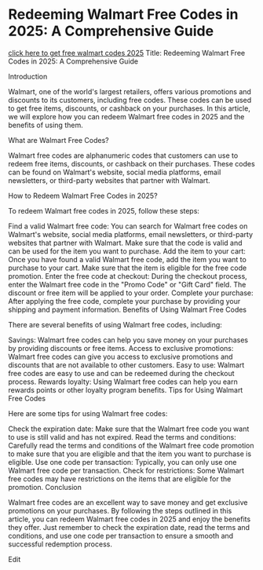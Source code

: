 # Redeeming Walmart Free Codes in 2025: A Comprehensive Guide
[click here to get free walmart codes 2025](https://walmartfreecodes.weebly.com/
)
Title: Redeeming Walmart Free Codes in 2025: A Comprehensive Guide

Introduction

Walmart, one of the world's largest retailers, offers various promotions and discounts to its customers, including free codes. These codes can be used to get free items, discounts, or cashback on your purchases. In this article, we will explore how you can redeem Walmart free codes in 2025 and the benefits of using them.

What are Walmart Free Codes?

Walmart free codes are alphanumeric codes that customers can use to redeem free items, discounts, or cashback on their purchases. These codes can be found on Walmart's website, social media platforms, email newsletters, or third-party websites that partner with Walmart.

How to Redeem Walmart Free Codes in 2025?

To redeem Walmart free codes in 2025, follow these steps:

Find a valid Walmart free code: You can search for Walmart free codes on Walmart's website, social media platforms, email newsletters, or third-party websites that partner with Walmart. Make sure that the code is valid and can be used for the item you want to purchase.
Add the item to your cart: Once you have found a valid Walmart free code, add the item you want to purchase to your cart. Make sure that the item is eligible for the free code promotion.
Enter the free code at checkout: During the checkout process, enter the Walmart free code in the "Promo Code" or "Gift Card" field. The discount or free item will be applied to your order.
Complete your purchase: After applying the free code, complete your purchase by providing your shipping and payment information.
Benefits of Using Walmart Free Codes

There are several benefits of using Walmart free codes, including:

Savings: Walmart free codes can help you save money on your purchases by providing discounts or free items.
Access to exclusive promotions: Walmart free codes can give you access to exclusive promotions and discounts that are not available to other customers.
Easy to use: Walmart free codes are easy to use and can be redeemed during the checkout process.
Rewards loyalty: Using Walmart free codes can help you earn rewards points or other loyalty program benefits.
Tips for Using Walmart Free Codes

Here are some tips for using Walmart free codes:

Check the expiration date: Make sure that the Walmart free code you want to use is still valid and has not expired.
Read the terms and conditions: Carefully read the terms and conditions of the Walmart free code promotion to make sure that you are eligible and that the item you want to purchase is eligible.
Use one code per transaction: Typically, you can only use one Walmart free code per transaction.
Check for restrictions: Some Walmart free codes may have restrictions on the items that are eligible for the promotion.
Conclusion

Walmart free codes are an excellent way to save money and get exclusive promotions on your purchases. By following the steps outlined in this article, you can redeem Walmart free codes in 2025 and enjoy the benefits they offer. Just remember to check the expiration date, read the terms and conditions, and use one code per transaction to ensure a smooth and successful redemption process.

Edit
